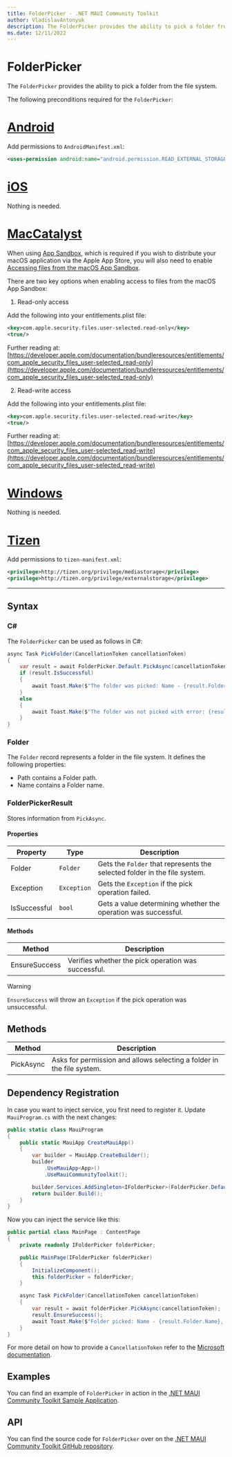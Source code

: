 ```yaml
---
title: FolderPicker - .NET MAUI Community Toolkit
author: VladislavAntonyuk
description: The FolderPicker provides the ability to pick a folder from the file system.
ms.date: 12/11/2022
---
```


# FolderPicker

The `FolderPicker` provides the ability to pick a folder from the file system.

The following preconditions required for the `FolderPicker`:
# [Android](#tab/android)

Add permissions to `AndroidManifest.xml`:

```xml
<uses-permission android:name="android.permission.READ_EXTERNAL_STORAGE" />
```

# [iOS](#tab/ios)

Nothing is needed.

# [MacCatalyst](#tab/macos)

When using [App Sandbox](https://developer.apple.com/documentation/security/app_sandbox), which is required if you wish to distribute your macOS application via the Apple App Store, you will also need to enable [Accessing files from the macOS App Sandbox](https://developer.apple.com/documentation/security/app_sandbox/accessing_files_from_the_macos_app_sandbox).

There are two key options when enabling access to files from the macOS App Sandbox:

1. Read-only access

Add the following into your entitlements.plist file:

```xml
<key>com.apple.security.files.user-selected.read-only</key>
<true/>
```

Further reading at: [https://developer.apple.com/documentation/bundleresources/entitlements/com_apple_security_files_user-selected_read-only](https://developer.apple.com/documentation/bundleresources/entitlements/com_apple_security_files_user-selected_read-only)

2. Read-write access

Add the following into your entitlements.plist file:

```xml
<key>com.apple.security.files.user-selected.read-write</key>
<true/>
```

Further reading at: [https://developer.apple.com/documentation/bundleresources/entitlements/com_apple_security_files_user-selected_read-write](https://developer.apple.com/documentation/bundleresources/entitlements/com_apple_security_files_user-selected_read-write)

# [Windows](#tab/windows)

Nothing is needed.

# [Tizen](#tab/tizen)

Add permissions to `tizen-manifest.xml`:

```xml
<privilege>http://tizen.org/privilege/mediastorage</privilege>
<privilege>http://tizen.org/privilege/externalstorage</privilege>
```

---

## Syntax

### C#

The `FolderPicker` can be used as follows in C#:

```csharp
async Task PickFolder(CancellationToken cancellationToken)
{
    var result = await FolderPicker.Default.PickAsync(cancellationToken);
    if (result.IsSuccessful)
    {
        await Toast.Make($"The folder was picked: Name - {result.Folder.Name}, Path - {result.Folder.Path}", ToastDuration.Long).Show(cancellationToken);
    }
    else
    {
        await Toast.Make($"The folder was not picked with error: {result.Exception.Message}").Show(cancellationToken);
    }
}
```

### Folder

The `Folder` record represents a folder in the file system. It defines the following properties:

- Path contains a Folder path.
- Name contains a Folder name.

### FolderPickerResult

Stores information from `PickAsync`.

#### Properties

|Property  |Type  |Description  |
|---------|---------|---------|
| Folder | `Folder` | Gets the `Folder` that represents the selected folder in the file system. |
| Exception | `Exception` | Gets the `Exception` if the pick operation failed. |
| IsSuccessful | `bool` | Gets a value determining whether the operation was successful. |

#### Methods

|Method  |Description  |
|---------|---------|
| EnsureSuccess | Verifies whether the pick operation was successful. |

> [!WARNING]
> `EnsureSuccess` will throw an `Exception` if the pick operation was unsuccessful.

## Methods

|Method  |Description  |
|---------|---------|
| PickAsync | Asks for permission and allows selecting a folder in the file system. |

## Dependency Registration

In case you want to inject service, you first need to register it.
Update `MauiProgram.cs` with the next changes:

```csharp
public static class MauiProgram
{
    public static MauiApp CreateMauiApp()
    {
        var builder = MauiApp.CreateBuilder();
        builder
            .UseMauiApp<App>()
            .UseMauiCommunityToolkit();

        builder.Services.AddSingleton<IFolderPicker>(FolderPicker.Default);
        return builder.Build();
    }
}
```

Now you can inject the service like this:

```csharp
public partial class MainPage : ContentPage
{
    private readonly IFolderPicker folderPicker;

    public MainPage(IFolderPicker folderPicker)
    {
        InitializeComponent();
        this.folderPicker = folderPicker;
    }

    async Task PickFolder(CancellationToken cancellationToken)
    {
        var result = await folderPicker.PickAsync(cancellationToken);
        result.EnsureSuccess();
        await Toast.Make($"Folder picked: Name - {result.Folder.Name}, Path - {result.Folder.Path}", ToastDuration.Long).Show(cancellationToken);
    }
}
```

For more detail on how to provide a `CancellationToken` refer to the [Microsoft documentation](/dotnet/standard/threading/cancellation-in-managed-threads).

## Examples

You can find an example of `FolderPicker` in action in the [.NET MAUI Community Toolkit Sample Application](https://github.com/CommunityToolkit/Maui/blob/main/samples/CommunityToolkit.Maui.Sample/Pages/Essentials/FolderPickerPage.xaml).

## API

You can find the source code for `FolderPicker` over on the [.NET MAUI Community Toolkit GitHub repository](https://github.com/CommunityToolkit/Maui/blob/main/src/CommunityToolkit.Maui.Core/Essentials/FolderPicker/IFolderPicker.shared.cs).
